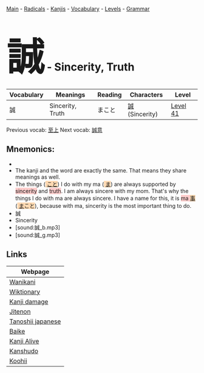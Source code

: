 <style> bigfont {font-size: 100px}</style>
[Main](../README.md) -
[Radicals](../radicals.md) -
[Kanjis](../kanjis.md) -
[Vocabulary](../vocabulary.md) -
[Levels](../levels.md) -
[Grammar](../grammar.md)
# <bigfont> 誠</bigfont> - Sincerity, Truth 

| Vocabulary | Meanings | Reading | Characters | Level |
| --- | --- | --- | --- | --- |
| 誠 | Sincerity, Truth | まこと |  [誠](../kanjis/誠.md) (Sincerity) | [Level 41](../levels/wk_level41.md) |

Previous vocab: [至上](至上.md) Next vocab: [誠意](誠意.md) 

## Mnemonics:

* 
* The kanji and the word are exactly the same. That means they share meanings as well.
* The things (<span style="background-color:#fed8b1"> [こと](https://jisho.org/search/こと)</span>) I do with my ma (<span style="background-color:#fed8b1"> [ま](https://jisho.org/search/ま)</span>) are always supported by <span style="background-color:#ffcccb"> sincerity</span> and <span style="background-color:#ffcccb"> truth</span>. I am always sincere with my mom. That's why the things I do with ma are always sincere. I have a name for this, it is <span style="background-color:#ffcccb"> ma <span style="background-color:#fed8b1"> [事](https://jisho.org/search/事)</span></span> (<span style="background-color:#fed8b1"> [ま](https://jisho.org/search/ま)こと</span>), because with ma, sincerity is the most important thing to do.
* 誠
* Sincerity
* [sound:誠_b.mp3]
* [sound:誠_g.mp3]


## Links 

| Webpage |
| --- |
| [Wanikani          ](https://www.wanikani.com/kanji/誠) |
| [Wiktionary        ](https://en.wiktionary.org/wiki/誠) |
| [Kanji damage      ](http://www.kanjidamage.com/kanji/search?utf8=✓&q=誠) |
| [Jitenon           ](https://jitenon.com/kanji/誠) |
| [Tanoshii japanese ](https://www.tanoshiijapanese.com/dictionary/kanji.cfm?k=誠) |
| [Baike             ](https://baike.baidu.com/item/誠) |
| [Kanji Alive       ](https://app.kanjialive.com/誠) |
| [Kanshudo          ](https://www.kanshudo.com/searchmn?q=誠) |
| [Koohii            ](https://kanji.koohii.com/study/kanji/誠) |
